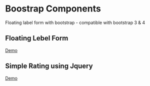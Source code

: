 # Boostrap Components
Floating label form with bootstrap - compatible with bootstrap 3 &amp; 4

## Floating Lebel Form
<a href="https://htmlpreview.github.io/?https://github.com/sourav101/bootstrap-floating-label-form/blob/master/index.html">Demo</a>
## Simple Rating using Jquery 
<a href="https://htmlpreview.github.io/?https://github.com/sourav101/bootstrap-floating-label-form/blob/master/rating-using-jquery.html">Demo</a>
